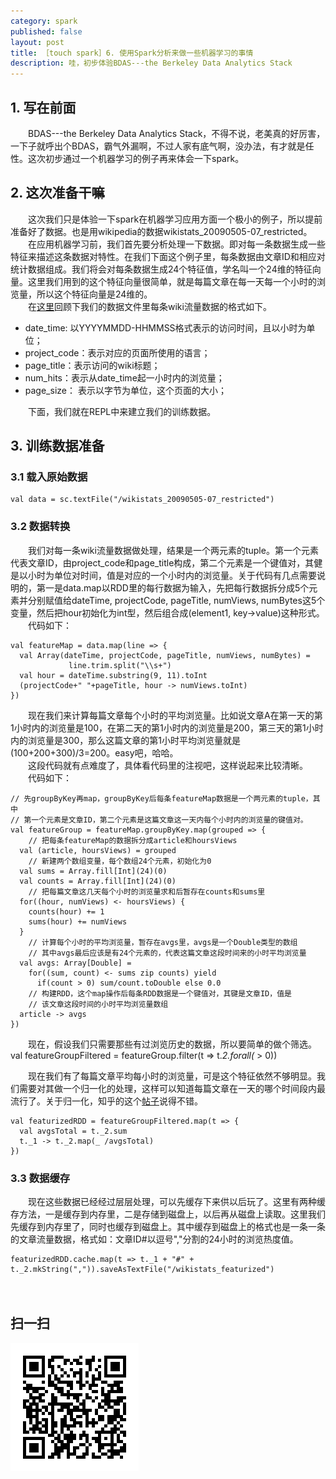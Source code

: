 ```yaml
---
category: spark
published: false
layout: post
title: ［touch spark］6. 使用Spark分析来做一些机器学习的事情
description: 哇，初步体验BDAS---the Berkeley Data Analytics Stack
---  
```



##   
## 1. 写在前面  
　　BDAS---the Berkeley Data Analytics Stack，不得不说，老美真的好厉害，一下子就呼出个BDAS，霸气外漏啊，不过人家有底气啊，没办法，有才就是任性。这次初步通过一个机器学习的例子再来体会一下spark。

## 2. 这次准备干嘛  
　　这次我们只是体验一下spark在机器学习应用方面一个极小的例子，所以提前准备好了数据。也是用wikipedia的数据wikistats_20090505-07_restricted。  
　　在应用机器学习前，我们首先要分析处理一下数据。即对每一条数据生成一些特征来描述这条数据对特性。在我们下面这个例子里，每条数据由文章ID和相应对统计数据组成。我们将会对每条数据生成24个特征值，学名叫一个24维的特征向量。这里我们用到的这个特征向量很简单，就是每篇文章在每一天每一个小时的浏览量，所以这个特征向量是24维的。  
　　在[这里](../using-amazon-aws-1)回顾下我们的数据文件里每条wiki流量数据的格式如下。 

- date_time: 以YYYYMMDD-HHMMSS格式表示的访问时间，且以小时为单位；  
- project_code：表示对应的页面所使用的语言；  
- page_title：表示访问的wiki标题；  
- num_hits：表示从date_time起一小时内的浏览量；  
- page_size： 表示以字节为单位，这个页面的大小；  

　　下面，我们就在REPL中来建立我们的训练数据。

## 3. 训练数据准备   

### 3.1 载入原始数据   

    val data = sc.textFile("/wikistats_20090505-07_restricted")

### 3.2 数据转换  
　　我们对每一条wiki流量数据做处理，结果是一个两元素的tuple。第一个元素代表文章ID，由project_code和page_title构成，第二个元素是一个键值对，其健是以小时为单位对时间，值是对应的一个小时内的浏览量。关于代码有几点需要说明的，第一是data.map以RDD里的每行数据为输入，先把每行数据拆分成5个元素并分别赋值给dateTime, projectCode, pageTitle, numViews, numBytes这5个变量，然后把hour初始化为int型，然后组合成(element1, key->value)这种形式。  
　　代码如下：  

    val featureMap = data.map(line => {
      val Array(dateTime, projectCode, pageTitle, numViews, numBytes) = 
                 line.trim.split("\\s+")
      val hour = dateTime.substring(9, 11).toInt
      (projectCode+" "+pageTitle, hour -> numViews.toInt)
    })

　　现在我们来计算每篇文章每个小时的平均浏览量。比如说文章A在第一天的第1小时内的浏览量是100，在第二天的第1小时内的浏览量是200，第三天的第1小时内的浏览量是300，那么这篇文章的第1小时平均浏览量就是(100+200+300)/3=200。easy吧，哈哈。  
　　这段代码就有点难度了，具体看代码里的注视吧，这样说起来比较清晰。  
　　代码如下：  

    // 先groupByKey再map，groupByKey后每条featureMap数据是一个两元素的tuple，其中
    // 第一个元素是文章ID，第二个元素是这篇文章这一天内每个小时内的浏览量的键值对。
    val featureGroup = featureMap.groupByKey.map(grouped => {
        // 把每条featureMap的数据拆分成article和hoursViews
      val (article, hoursViews) = grouped
        // 新建两个数组变量，每个数组24个元素，初始化为0
      val sums = Array.fill[Int](24)(0)
      val counts = Array.fill[Int](24)(0)
        // 把每篇文章这几天每个小时的浏览量求和后暂存在counts和sums里
      for((hour, numViews) <- hoursViews) {
        counts(hour) += 1
        sums(hour) += numViews
      }
        // 计算每个小时的平均浏览量，暂存在avgs里，avgs是一个Double类型的数组
        // 其中avgs最后应该是有24个元素的，代表这篇文章这段时间来的小时平均浏览量
      val avgs: Array[Double] =
        for((sum, count) <- sums zip counts) yield
          if(count > 0) sum/count.toDouble else 0.0
        // 构建RDD，这个map操作后每条RDD数据是一个键值对，其键是文章ID，值是
        // 该文章这段时间的小时平均浏览量数组
      article -> avgs
    })

　　现在，假设我们只需要那些有过浏览历史的数据，所以要简单的做个筛选。  
    val featureGroupFiltered = featureGroup.filter(t => t._2.forall(_ > 0))

　　现在我们有了每篇文章平均每小时的浏览量，可是这个特征依然不够明显。我们需要对其做一个归一化的处理，这样可以知道每篇文章在一天的哪个时间段内最流行了。关于归一化，知乎的这个[帖子](http://www.zhihu.com/question/20455227)说得不错。  

    val featurizedRDD = featureGroupFiltered.map(t => {
      val avgsTotal = t._2.sum
      t._1 -> t._2.map(_ /avgsTotal)
    })

### 3.3 数据缓存  
　　现在这些数据已经经过层层处理，可以先缓存下来供以后玩了。这里有两种缓存方法，一是缓存到内存里，二是存储到磁盘上，以后再从磁盘上读取。这里我们先缓存到内存里了，同时也缓存到磁盘上。其中缓存到磁盘上的格式也是一条一条的文章流量数据，格式如：文章ID#以逗号","分割的24小时的浏览热度值。

    featurizedRDD.cache.map(t => t._1 + "#" + t._2.mkString(",")).saveAsTextFile("/wikistats_featurized")
　　


## 扫一扫     

![2014-12-15-spark-machine-learning.md](../../images/share/2014-12-15-spark-machine-learning.md.jpg)
